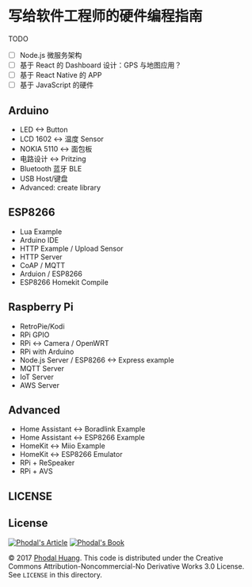 # 写给软件工程师的硬件编程指南

TODO

 - [ ] Node.js 微服务架构
 - [ ] 基于 React 的 Dashboard 设计：GPS 与地图应用？
 - [ ] 基于 React Native 的 APP
 - [ ] 基于 JavaScript 的硬件

Arduino
---

 - LED <-> Button
 - LCD 1602 <-> 温度 Sensor
 - NOKIA 5110 <-> 面包板
 - 电路设计 <-> Pritzing
 - Bluetooth 蓝牙 BLE
 - USB Host/键盘
 - Advanced: create library

ESP8266
---

 - Lua Example
 - Arduino IDE
 - HTTP Example / Upload Sensor
 - HTTP Server
 - CoAP / MQTT
 - Arduion / ESP8266
 - ESP8266 Homekit Compile

Raspberry Pi
---

 - RetroPie/Kodi
 - RPi GPIO
 - RPi <-> Camera / OpenWRT
 - RPi with Arduino
 - Node.js Server / ESP8266 <-> Express example
 - MQTT Server
 - IoT Server
 - AWS Server

Advanced
---

 - Home Assistant <-> Boradlink Example
 - Home Assistant <-> ESP8266 Example
 - HomeKit <-> Miio Example
 - HomeKit <-> ESP8266 Emulator
 - RPi + ReSpeaker
 - RPi + AVS


LICENSE
---

License
---

[![Phodal's Article](http://brand.phodal.com/shields/article-small.svg)](https://www.phodal.com/) [![Phodal's Book](http://brand.phodal.com/shields/book-small.svg)](https://www.phodal.com/)


© 2017 [Phodal Huang](https://www.phodal.com). This code is distributed under the Creative Commons Attribution-Noncommercial-No Derivative Works 3.0  License. See `LICENSE` in this directory.
